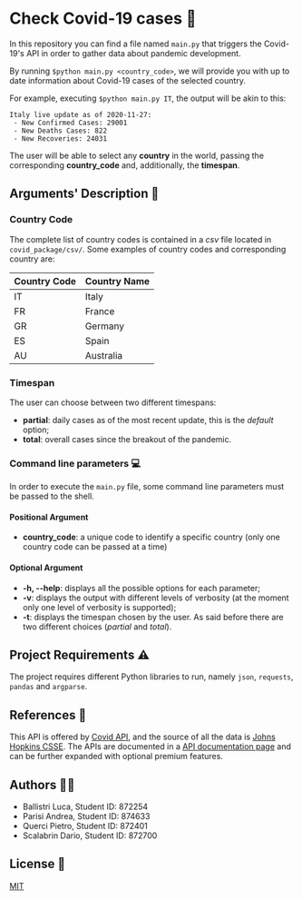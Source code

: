 #  Check Covid-19 cases :microbe:

In this repository you can find a file named ```main.py``` that triggers the Covid-19's API in order to gather data about pandemic development.

By running ```$python main.py <country_code>```, we will provide you with up to date information about Covid-19 cases of the selected country.

For example, executing ```$python main.py IT```, the output will be akin to this: 

```
Italy live update as of 2020-11-27:
 - New Confirmed Cases: 29001
 - New Deaths Cases: 822
 - New Recoveries: 24031
```

The user will be able to select any **country** in the world, passing the corresponding **country_code** and, additionally, the **timespan**.


## Arguments' Description :mag_right: 

### Country Code 
The complete list of country codes is contained in a _csv_ file located in ```covid_package/csv/```.
Some examples of country codes and corresponding country are:
 
Country Code | Country Name
------------ | ------------
	 IT      |    Italy  
	 FR      |    France  
	 GR      |    Germany  
	 ES      |    Spain  
	 AU      |    Australia  


### Timespan
The user can choose between two different timespans:

- **partial**: daily cases as of the most recent update, this is the _default_ option;
- **total**: overall cases since the breakout of the pandemic.


### Command line parameters :computer:
In order to execute the ```main.py``` file, some command line parameters must be passed to the shell.

#### Positional Argument 
- **country_code**: a unique code to identify a specific country (only one country code can be passed at a time)

#### Optional Argument
- **-h, --help**: displays all the possible options for each parameter; 
- **-v**:  displays the output with different levels of verbosity (at the moment only one level of verbosity is supported);
- **-t**: displays the timespan chosen by the user. As said before there are two different choices (_partial_ and _total_).


## Project Requirements :warning:  
The project requires different Python libraries to run, namely ```json```, ```requests```, ```pandas``` and ```argparse```. 

## References :blue_book:
This API is offered by [Covid API](https://covid19api.com/), and the source of all the data is [Johns Hopkins CSSE](https://github.com/CSSEGISandData/COVID-19). The APIs are documented in a [API documentation page](https://documenter.getpostman.com/view/10808728/SzS8rjbc) and can be further expanded with optional premium features. 

## Authors :technologist:

- Ballistri Luca, Student ID: 872254
- Parisi Andrea, Student ID: 874633
- Querci Pietro, Student ID: 872401
- Scalabrin Dario, Student ID: 872700

## License :page_facing_up:
[MIT](https://choosealicense.com/licenses/mit/)